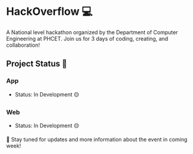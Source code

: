 # HackOverflow 💻

A National level hackathon organized by the Department of Computer Engineering at PHCET. Join us for 3 days of coding, creating, and collaboration!

## Project Status 🚧

### App
- Status: In Development 🟡

### Web
- Status: In Development 🟡


🚀 Stay tuned for updates and more information about the event in coming week! 



<!--

**Here are some ideas to get you started:**

🙋‍♀️ A short introduction - what is your organization all about?
🌈 Contribution guidelines - how can the community get involved?
👩‍💻 Useful resources - where can the community find your docs? Is there anything else the community should know?
🍿 Fun facts - what does your team eat for breakfast?
🧙 Remember, you can do mighty things with the power of [Markdown](https://docs.github.com/github/writing-on-github/getting-started-with-writing-and-formatting-on-github/basic-writing-and-formatting-syntax)
-->
